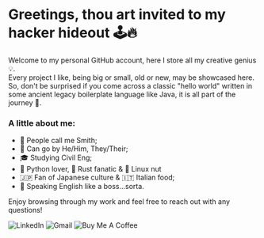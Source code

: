 # Greetings, thou art invited to my hacker hideout 🕹️🔥

Welcome to my personal GitHub account, here I store all my creative genius 💡.   
Every project I like, being big or small, old or new, may be showcased here. So, don't be surprised if you come across a classic "hello world" written in some ancient legacy boilerplate language like Java, it is all part of the journey 🚀.   

### A little about me:
- 👋 People call me Smith;
- 💬 Can go by He/Him, They/Their;
- 🎓 Studying Civil Eng;
- 🐍 Python lover, 🦀 Rust fanatic & 🐧 Linux nut
- 🇯🇵 Fan of Japanese culture & 🇮🇹 Italian food;
- 🤪 Speaking English like a boss...sorta.

Enjoy browsing through my work and feel free to reach out with any questions!

![LinkedIn](https://img.shields.io/badge/linkedin-%230077B5.svg?&style=for-the-badge&logo=linkedin&logoColor=white)
![Gmail](https://img.shields.io/badge/gmail-%23ea4335.svg?&style=for-the-badge&logo=gmail&logoColor=white)
![Buy Me A Coffee](https://img.shields.io/badge/buy%20me%20a%20coffee-%23ff813f.svg?&style=for-the-badge&logo=buy-me-a-coffee&logoColor=white) 
